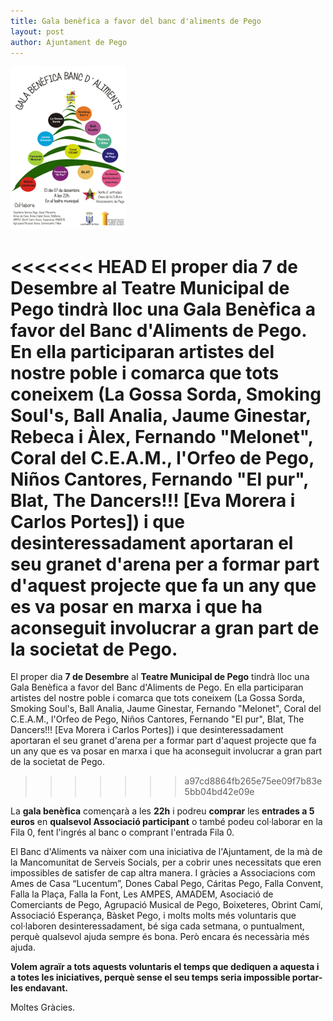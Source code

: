```yaml
---
title: Gala benèfica a favor del banc d'aliments de Pego
layout: post
author: Ajuntament de Pego
---
```

<a class="salone-image center" href="/images/news/20131128-cartell-gala-banc-aliments-big.jpg" title="Cartell gala benèfica a favor del banc d'aliments de Pego">
    <img src="/images/news/20131128-cartell-gala-banc-aliments-small.jpg" alt="Cartell gala benèfica a favor del banc d'aliments de Pego">
</a>

<<<<<<< HEAD
El proper dia **7 de Desembre** al **Teatre Municipal de Pego** tindrà lloc una Gala Benèfica a favor del Banc d'Aliments de Pego. En ella participaran artistes del nostre poble i comarca que tots coneixem (La Gossa Sorda, Smoking Soul's, Ball Analia, Jaume Ginestar, Rebeca i Àlex, Fernando "Melonet", Coral del C.E.A.M., l'Orfeo de Pego, Niños Cantores, Fernando "El pur", Blat, The Dancers!!! [Eva Morera i Carlos Portes]) i que desinteressadament aportaran el seu granet d'arena per a formar part d'aquest projecte que fa un any que es va posar en marxa i que ha aconseguit involucrar a gran part de la societat de Pego.
=======
El proper dia **7 de Desembre** al **Teatre Municipal de Pego** tindrà lloc una Gala Benèfica a favor del Banc d'Aliments de Pego. En ella participaran artistes del nostre poble i comarca que tots coneixem (La Gossa Sorda, Smoking Soul's, Ball Analia, Jaume Ginestar, Fernando "Melonet", Coral del C.E.A.M., l'Orfeo de Pego, Niños Cantores, Fernando "El pur", Blat, The Dancers!!! [Eva Morera i Carlos Portes]) i que desinteressadament aportaran el seu granet d'arena per a formar part d'aquest projecte que fa un any que es va posar en marxa i que ha aconseguit involucrar a gran part de la societat de Pego.
>>>>>>> a97cd8864fb265e75ee09f7b83e5bb04bd42e09e

La **gala benèfica** començarà a les **22h** i podreu **comprar** les **entrades a 5 euros** en **qualsevol Associació participant** o també podeu col·laborar en la Fila 0, fent l'ingrés al banc o comprant l'entrada Fila 0.


El Banc d'Aliments va nàixer com una iniciativa de l'Ajuntament, de la mà de la Mancomunitat de Serveis Socials, per a cobrir unes necessitats que eren impossibles de satisfer de cap altra manera. I gràcies a Associacions com  Ames de Casa “Lucentum”, Dones Cabal Pego, Cáritas Pego, Falla Convent, Falla la Plaça, Falla la Font, Les AMPES, AMADEM, Asociació de Comerciants de Pego, Agrupació Musical de Pego, Boixeteres, Obrint Camí, Associació Esperança, Bàsket Pego, i molts molts més voluntaris que col·laboren desinteressadament, bé siga cada setmana, o puntualment, perquè qualsevol ajuda sempre és bona. Però encara és necessària més ajuda.


**Volem agraïr a tots aquests voluntaris el temps que dediquen a aquesta i a totes les iniciatives, perquè sense el seu temps seria impossible portar-les endavant.**

<p class="center">Moltes Gràcies.</p>
